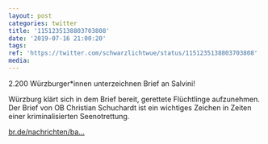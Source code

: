 ```yaml
---
layout: post
categories: twitter
title: '1151235138803703808'
date: '2019-07-16 21:00:20'
tags: 
ref: 'https://twitter.com/schwarzlichtwue/status/1151235138803703808'
media:
---
```

2.200 Würzburger\*innen unterzeichnen Brief an Salvini!



Würzburg klärt sich in dem Brief bereit, gerettete Flüchtlinge aufzunehmen. Der Brief von OB Christian Schuchardt ist ein wichtiges Zeichen in Zeiten einer kriminalisierten Seenotrettung.

[br.de/nachrichten/ba…](https://www.br.de/nachrichten/bayern/petition-2-200-wuerzburger-solidarisieren-sich-mit-fluechtlingen,RWP4R42) 

